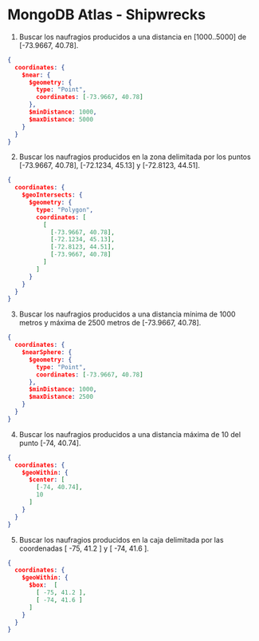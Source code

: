 # MongoDB Atlas - Shipwrecks

1. Buscar los naufragios producidos a una distancia en [1000..5000] de [-73.9667, 40.78].
```json
{
  coordinates: { 
    $near: {
      $geometry: { 
        type: "Point",
        coordinates: [-73.9667, 40.78]   
      },
      $minDistance: 1000,
      $maxDistance: 5000
    }
  }
}
```

2. Buscar los naufragios producidos en la zona delimitada por los puntos [-73.9667, 40.78], [-72.1234, 45.13] y [-72.8123, 44.51].
```json
{
  coordinates: {
    $geoIntersects: {
      $geometry: {
        type: "Polygon",
        coordinates: [
          [ 
            [-73.9667, 40.78],
            [-72.1234, 45.13],
            [-72.8123, 44.51],
            [-73.9667, 40.78]
          ]
        ]
      }
    }
  }
}
```

3. Buscar los naufragios producidos a una distancia mínima de 1000 metros y máxima de 2500 metros de [-73.9667, 40.78].
```json
{
  coordinates: { 
    $nearSphere: {
      $geometry: { 
        type: "Point",
        coordinates: [-73.9667, 40.78]   
      },
      $minDistance: 1000,
      $maxDistance: 2500
    }
  }
}
```

4. Buscar los naufragios producidos a una distancia máxima de 10 del punto [-74, 40.74].
```json
{ 
  coordinates: { 
    $geoWithin: { 
      $center: [ 
        [-74, 40.74],
        10 
      ] 
    } 
  } 
}
```

5. Buscar los naufragios producidos en la caja delimitada por las coordenadas [ -75, 41.2 ] y [ -74, 41.6 ].
```json
{
  coordinates: { 
    $geoWithin: { 
      $box:  [ 
        [ -75, 41.2 ],
        [ -74, 41.6 ]
      ] 
    } 
  }
}
```